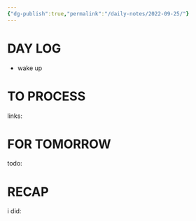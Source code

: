 ```yaml
---
{"dg-publish":true,"permalink":"/daily-notes/2022-09-25/"}
---
```



# DAY LOG
- wake up
# TO PROCESS
links:
# FOR TOMORROW
todo:
# RECAP
i did:


